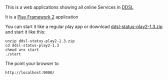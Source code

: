 This is a web applications showing all online Services in [DDSL](https://github.com/mbknor/ddsl)

It is a [Play Framework 2](http://www.playframework.org/) application


You can start it like a regular play app or download [ddsl-status-play2-1.3.zip](http://mbknor.github.com/downloads/ddsl-status-play2-1.3.zip) and start it like this:

    unzip ddsl-status-play2-1.3.zip
    cd ddsl-status-play2-1.3
    chmod u+x start
    ./start

The point your browser to

	http://localhost:9000/
	

	